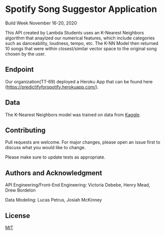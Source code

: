 # Spotify Song Suggestor Application
Build Week November 16-20, 2020

This API created by Lambda Students uses an K-Nearest Neighbors algorithm that anaylzed
our numerical features, which include categories such as danceability, loudness, tempo, etc.
The K-NN Model then returned 10 songs that were within closest/similar vector space to the 
original song chosen by the user.


## Endpoint

Our organization(TT-69) deployed a Heroku App that can be found 
here (https://predictifyforspotify.herokuapp.com/).


## Data

The K-Nearest Neighbors model was trained on data from [Kaggle](https://www.kaggle.com/yamaerenay/spotify-dataset-19212020-160k-tracks). 



## Contributing
Pull requests are welcome. For major changes, please open an issue first to discuss what you would like to change.

Please make sure to update tests as appropriate.

## Authors and Acknowledgment
API Engineering/Front-End Engineering: Victoria Debebe, Henry Mead, Drew Bordelon

Data Modeling: Lucas Petrus, Josiah McKinney

## License
[MIT](https://opensource.org/licenses/MIT)

